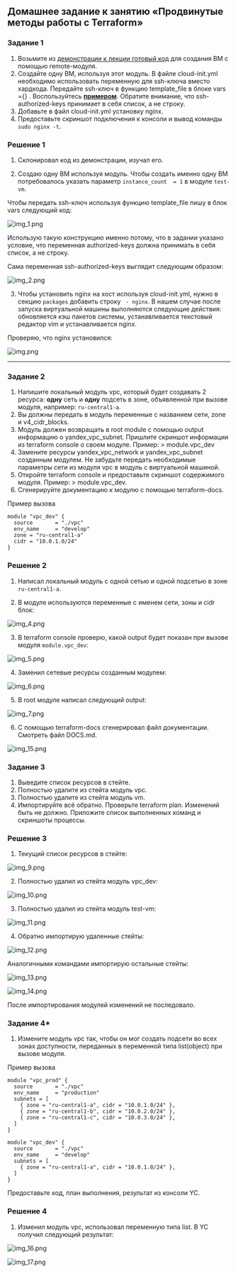 ## Домашнее задание к занятию «Продвинутые методы работы с Terraform»

### Задание 1

1. Возьмите из [демонстрации к лекции готовый код](https://github.com/netology-code/ter-homeworks/tree/main/04/demonstration1) для создания ВМ с помощью remote-модуля.
2. Создайте одну ВМ, используя этот модуль. В файле cloud-init.yml необходимо использовать переменную для ssh-ключа вместо хардкода. Передайте ssh-ключ в функцию template_file в блоке vars ={} .
Воспользуйтесь [**примером**](https://grantorchard.com/dynamic-cloudinit-content-with-terraform-file-templates/). Обратите внимание, что ssh-authorized-keys принимает в себя список, а не строку.
3. Добавьте в файл cloud-init.yml установку nginx.
4. Предоставьте скриншот подключения к консоли и вывод команды ```sudo nginx -t```.

### Решение 1

1. Склонировал код из демонстрации, изучал его.

2. Создаю одну ВМ используя модуль. Чтобы создать именно одну ВМ потребовалось указать параметр ```instance_count  = 1``` в модуле ```test-vm```.

Чтобы передать ssh-ключ используя функцию template_file пишу в блок vars следующий код:

![img_1.png](IMG/img_1.png)

Использую такую конструкцию именно потому, что в задании указано условие, что переменная authorized-keys должна принимать в себя список, а не строку.

Сама переменная ssh-authorized-keys выглядит следующим образом:

![img_2.png](IMG/img_2.png)

3. Чтобы установить nginx на хост используя cloud-init.yml, нужно в секцию ```packages``` добавить строку ``` - nginx```. В нашем случае после запуска виртуальной машины выполняются следующие действия: обновляется кэш пакетов системы, устанавливается текстовый редактор vim и устанавливается nginx.

Проверяю, что nginx установился:

![img.png](IMG/img_3.png)

------

### Задание 2

1. Напишите локальный модуль vpc, который будет создавать 2 ресурса: **одну** сеть и **одну** подсеть в зоне, объявленной при вызове модуля, например: ```ru-central1-a```.
2. Вы должны передать в модуль переменные с названием сети, zone и v4_cidr_blocks.
3. Модуль должен возвращать в root module с помощью output информацию о yandex_vpc_subnet. Пришлите скриншот информации из terraform console о своем модуле. Пример: > module.vpc_dev  
4. Замените ресурсы yandex_vpc_network и yandex_vpc_subnet созданным модулем. Не забудьте передать необходимые параметры сети из модуля vpc в модуль с виртуальной машиной.
5. Откройте terraform console и предоставьте скриншот содержимого модуля. Пример: > module.vpc_dev.
6. Сгенерируйте документацию к модулю с помощью terraform-docs.    
 
Пример вызова

```
module "vpc_dev" {
  source       = "./vpc"
  env_name     = "develop"
  zone = "ru-central1-a"
  cidr = "10.0.1.0/24"
}
```

### Решение 2

1. Написал локальный модуль с одной сетью и одной подсетью в зоне ```ru-central1-a```.

2. В модуле используются переменные с именем сети, зоны и cidr блок:

![img_4.png](IMG/img_4.png)

3. В terraform console проверю, какой output будет показан при вызове модуля ```module.vpc_dev```:

![img_5.png](IMG/img_5.png)

4. Заменил сетевые ресурсы созданным модулем:

![img_6.png](IMG/img_6.png)

5. В root модуле написал следующий output:

![img_7.png](IMG/img_7.png)

6. С помощью terraform-docs сгенерировал файл документации. Смотреть файл DOCS.md.

![img_15.png](IMG/img_15.png)

### Задание 3
1. Выведите список ресурсов в стейте.
2. Полностью удалите из стейта модуль vpc.
3. Полностью удалите из стейта модуль vm.
4. Импортируйте всё обратно. Проверьте terraform plan. Изменений быть не должно.
Приложите список выполненных команд и скриншоты процессы.

### Решение 3

1. Текущий список ресурсов в стейте:

![img_9.png](IMG/img_9.png)

2. Полностью удалил из стейта модуль vpc_dev:

![img_10.png](IMG/img_10.png)

3. Полностью удалил из стейта модуль test-vm:

![img_11.png](IMG/img_11.png)

4. Обратно импортирую удаленные стейты:

![img_12.png](IMG/img_12.png)

Аналогичными командами импортирую остальные стейты:

![img_13.png](IMG/img_13.png)

![img_14.png](IMG/img_14.png)

После импортирования модулей изменений не последовало.

### Задание 4*

1. Измените модуль vpc так, чтобы он мог создать подсети во всех зонах доступности, переданных в переменной типа list(object) при вызове модуля.  
  
Пример вызова
```
module "vpc_prod" {
  source       = "./vpc"
  env_name     = "production"
  subnets = [
    { zone = "ru-central1-a", cidr = "10.0.1.0/24" },
    { zone = "ru-central1-b", cidr = "10.0.2.0/24" },
    { zone = "ru-central1-c", cidr = "10.0.3.0/24" },
  ]
}

module "vpc_dev" {
  source       = "./vpc"
  env_name     = "develop"
  subnets = [
    { zone = "ru-central1-a", cidr = "10.0.1.0/24" },
  ]
}
```

Предоставьте код, план выполнения, результат из консоли YC.

### Решение 4

1. Изменил модуль vpc, использовал переменную типа list. В YC получил следующий результат:

![img_16.png](IMG/img_16.png)

![img_17.png](IMG/img_17.png)
